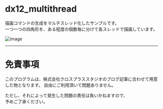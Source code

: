 # dx12_multithread

描画コマンドの生成をマルチスレッド化したサンプルです。  
一つ一つの四角形を、ある程度の個数毎に分けて各スレッドで描画しています。

![image](https://user-images.githubusercontent.com/63783607/155546865-20831567-816c-41db-a4f0-427385c5b122.png)

---

# 免責事項
このプログラムは、株式会社クロスプラススタジオのブログ記事に合わせて用意した物となります。
自由にご利用頂いて問題ありません。  

ただし、それによって発生した問題の責任は負いかねますので、  
予めご了承ください。
